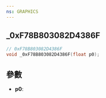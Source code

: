 ```yaml
---
ns: GRAPHICS
---
```

## _0xF78B803082D4386F

```c
// 0xF78B803082D4386F
void _0xF78B803082D4386F(float p0);
```


## 參數
* **p0**: 

